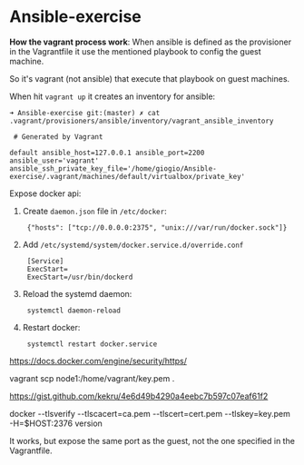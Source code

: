 # Ansible-exercise

  
**How the vagrant process work**:
When ansible is defined as the provisioner in the Vagrantfile it use the mentioned playbook to config the guest machine.

  

So it's vagrant (not ansible) that execute that playbook on guest machines.

When hit `vagrant up` it creates an inventory for ansible:

    ➜ Ansible-exercise git:(master) ✗ cat .vagrant/provisioners/ansible/inventory/vagrant_ansible_inventory
    
     # Generated by Vagrant
    
    default ansible_host=127.0.0.1 ansible_port=2200 ansible_user='vagrant' ansible_ssh_private_key_file='/home/giogio/Ansible-exercise/.vagrant/machines/default/virtualbox/private_key'

Expose docker api:

1. Create `daemon.json` file in `/etc/docker`:

        {"hosts": ["tcp://0.0.0.0:2375", "unix:///var/run/docker.sock"]}

2. Add `/etc/systemd/system/docker.service.d/override.conf`

        [Service]
        ExecStart=
        ExecStart=/usr/bin/dockerd


3. Reload the systemd daemon:

        systemctl daemon-reload

4. Restart docker:

        systemctl restart docker.service

https://docs.docker.com/engine/security/https/

vagrant scp node1:/home/vagrant/key.pem .

https://gist.github.com/kekru/4e6d49b4290a4eebc7b597c07eaf61f2

docker --tlsverify --tlscacert=ca.pem --tlscert=cert.pem --tlskey=key.pem \
  -H=$HOST:2376 version

It works, but expose the same port as the guest, not the one specified in the Vagrantfile. 